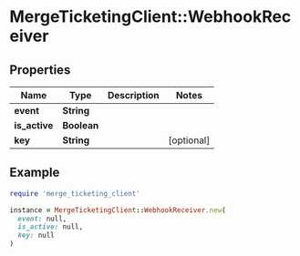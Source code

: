 # MergeTicketingClient::WebhookReceiver

## Properties

| Name | Type | Description | Notes |
| ---- | ---- | ----------- | ----- |
| **event** | **String** |  |  |
| **is_active** | **Boolean** |  |  |
| **key** | **String** |  | [optional] |

## Example

```ruby
require 'merge_ticketing_client'

instance = MergeTicketingClient::WebhookReceiver.new(
  event: null,
  is_active: null,
  key: null
)
```

